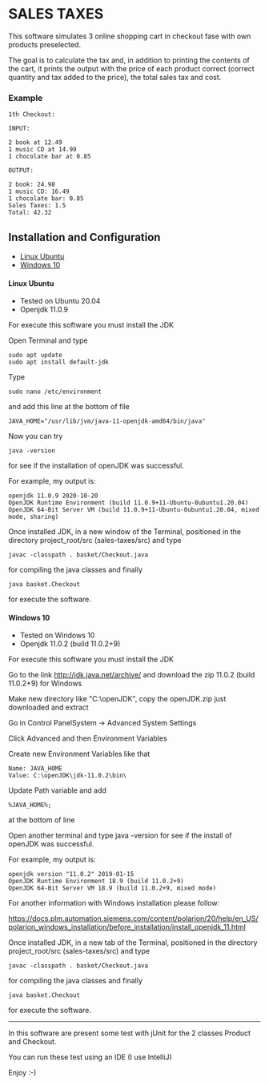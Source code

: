 # SALES TAXES

This software simulates 3 online shopping cart in checkout fase with own products preselected.

The goal is to calculate the tax and, in addition to printing the contents of the cart, it prints the output 
with the price of each product correct (correct quantity and tax added to the price),
the total sales tax and cost.

### Example

```
1th Checkout:

INPUT:

2 book at 12.49
1 music CD at 14.99
1 chocolate bar at 0.85

OUTPUT:

2 book: 24.98
1 music CD: 16.49
1 chocolate bar: 0.85
Sales Taxes: 1.5
Total: 42.32
```

## Installation and Configuration


* [Linux Ubuntu](#ubuntu)
* [Windows 10](#windows-10)

<a name="ubuntu"></a>
#### Linux Ubuntu

* Tested on Ubuntu 20.04
* Openjdk 11.0.9

For execute this software you must install the JDK

Open Terminal and type

```
sudo apt update
sudo apt install default-jdk
```

Type

```
sudo nano /etc/environment
```

and add this line at the bottom of file

```
JAVA_HOME="/usr/lib/jvm/java-11-openjdk-amd64/bin/java"
```

Now you can try

```
java -version
```

for see if the installation of openJDK was successful.

For example, my output is:

```
openjdk 11.0.9 2020-10-20
OpenJDK Runtime Environment (build 11.0.9+11-Ubuntu-0ubuntu1.20.04)
OpenJDK 64-Bit Server VM (build 11.0.9+11-Ubuntu-0ubuntu1.20.04, mixed mode, sharing)
```

Once installed JDK, in a new window of the Terminal, positioned in the directory
project_root/src (sales-taxes/src) and type

```
javac -classpath . basket/Checkout.java
 ```

for compiling the java classes and finally

```
java basket.Checkout 
```

for execute the software.

<a name="windows-10"></a>
#### Windows 10

* Tested on Windows 10
* Openjdk  11.0.2 (build 11.0.2+9)

For execute this software you must install the JDK

Go to the link http://jdk.java.net/archive/ and download the zip 11.0.2 (build 11.0.2+9) for Windows

Make new directory like "C:\openJDK", copy the openJDK.zip just downloaded and extract

Go in Control PanelSystem -> Advanced System Settings

Click Advanced and then Environment Variables

Create new Environment Variables like that 

```
Name: JAVA_HOME 
Value: C:\openJDK\jdk-11.0.2\bin\
```

Update Path variable and add 
```
%JAVA_HOME%; 
```
at the bottom of line

Open another terminal and type java -version for see if the install of openJDK was successful.
                                             
For example, my output is:

```
openjdk version "11.0.2" 2019-01-15
OpenJDK Runtime Environment 18.9 (build 11.0.2+9)
OpenJDK 64-Bit Server VM 18.9 (build 11.0.2+9, mixed mode) 
```

For another information with Windows installation please follow:

https://docs.plm.automation.siemens.com/content/polarion/20/help/en_US/polarion_windows_installation/before_installation/install_openjdk_11.html

Once installed JDK, in a new tab of the Terminal, positioned in the directory
project_root/src (sales-taxes/src) and type

```
javac -classpath . basket/Checkout.java
 ```

for compiling the java classes and finally

```
java basket.Checkout 
```

for execute the software.

---

In this software are present some test with jUnit for the 2 classes Product and Checkout.

You can run these test using an IDE (I use IntelliJ)

Enjoy :-)